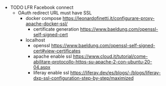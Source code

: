 - TODO LFR Facebook connect
	- OAuth redirect URL must have SSL
		- docker compose https://leonardofinetti.it/configurare-proxy-apache-docker-ssl/
			- certificate generation https://www.baeldung.com/openssl-self-signed-cert
		- localhost
			- openssl https://www.baeldung.com/openssl-self-signed-cert#view-certificates
			- apache enable ssl https://www.cloud.it/tutorial/come-abilitare-protocollo-https-su-apache-2-con-ubuntu-20-04.aspx
			- liferay enable ssl https://liferay.dev/es/blogs/-/blogs/liferay-dxp-ssl-configuration-step-by-step/maximized